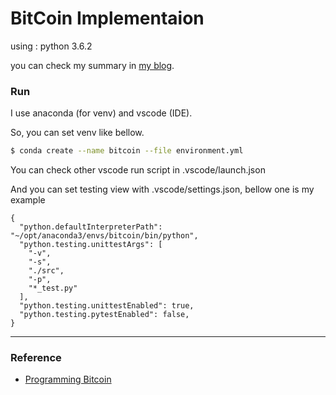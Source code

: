 # BitCoin Implementaion

using : python 3.6.2

you can check my summary in [my blog](https://justlog.tistory.com/tag/bitcoin).

### Run

I use anaconda (for venv) and vscode (IDE).

So, you can set venv like bellow.
```bash
$ conda create --name bitcoin --file environment.yml
```

You can check other vscode run script in .vscode/launch.json


And you can set testing view with .vscode/settings.json, bellow one is my example
```
{
  "python.defaultInterpreterPath": "~/opt/anaconda3/envs/bitcoin/bin/python",
  "python.testing.unittestArgs": [
    "-v",
    "-s",
    "./src",
    "-p",
    "*_test.py"
  ],
  "python.testing.unittestEnabled": true,
  "python.testing.pytestEnabled": false,
}
```

---

### Reference 

- [Programming Bitcoin](https://learning.oreilly.com/library/view/programming-bitcoin/9781492031482/)